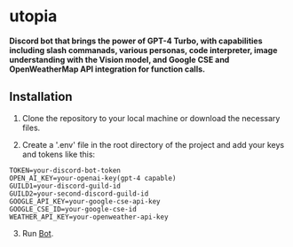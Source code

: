 # utopia

**Discord bot that brings the power of GPT-4 Turbo, with capabilities including slash commanads, various personas, code interpreter, image understanding with the Vision model, and Google CSE and OpenWeatherMap API integration for function calls.**

## Installation

1. Clone the repository to your local machine or download the necessary files.

2. Create a '.env' file in the root directory of the project and add your keys and tokens like this:
```
TOKEN=your-discord-bot-token
OPEN_AI_KEY=your-openai-key(gpt-4 capable)
GUILD1=your-discord-guild-id
GUILD2=your-second-discord-guild-id
GOOGLE_API_KEY=your-google-cse-api-key
GOOGLE_CSE_ID=your-google-cse-id
WEATHER_API_KEY=your-openweather-api-key
```

3. Run [Bot](/bot.py).